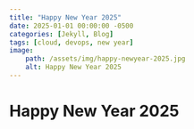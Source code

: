 ```yaml
---
title: "Happy New Year 2025"
date: 2025-01-01 00:00:00 -0500
categories: [Jekyll, Blog]
tags: [cloud, devops, new year]
image:
    path: /assets/img/happy-newyear-2025.jpg
    alt: Happy New Year 2025
---
```


# Happy New Year 2025